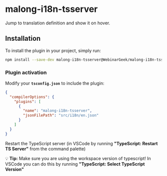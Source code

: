 # malong-i18n-tsserver

Jump to translation definition and show it on hover.

## **Installation**

To install the plugin in your project, simply run:

```sh
npm install --save-dev malong-i18n-tsserver@WebinarGeek/malong-i18n-tsserver
```

### Plugin activation

Modify your **`tsconfig.json`** to include the plugin:

```json
{
  "compilerOptions": {
    "plugins": [
      {
        "name": "malong-i18n-tsserver",
        "jsonFilePath": "src/i18n/en.json"
      }
    ]
  }
}
```

Restart the TypeScript server (in VSCode by running **"TypeScript: Restart TS Server"** from the command palette)

💡 **Tip:** Make sure you are using the workspace version of typescript! In
VSCode you can do this by running **"TypeScript: Select TypeScript Version"**
